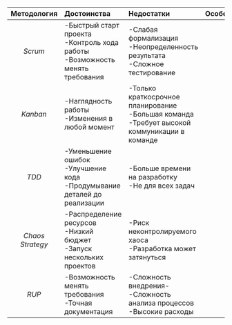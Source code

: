 |   Методология | Достоинства         | Недостатки           | Особенности |
| :-----------: |:--------------------|:---------------------|:------------|
|*Scrum*          |-Быстрый старт проекта<br>-Контроль хода работы<br>-Возможность менять требования|-Слабая формализация<br>-Неопределенность результата<br>-Сложное тестирование| |
|*Kanban*         |-Наглядность работы<br>-Изменения в любой момент|-Только краткосрочное планирование<br>-Большая команда<br>-Требует высокой коммуникации в команде| |
|*TDD*            |-Уменьшение ошибок<br>-Улучшение кода<br>-Продумывание деталей до реализации|-Больше времени на разработку<br>-Не для всех задач| |
|*Chaos Strategy* |-Распределение ресурсов<br>-Низкий бюджет<br>-Запуск нескольких проектов|-Риск неконтролируемого хаоса<br>-Разработка может затянуться| |
|*RUP*            |-Возможность менять требования<br>-Точная документация|-Сложность внедрения-<br>-Сложность анализа процессов<br>-Высокие расходы| |

     
